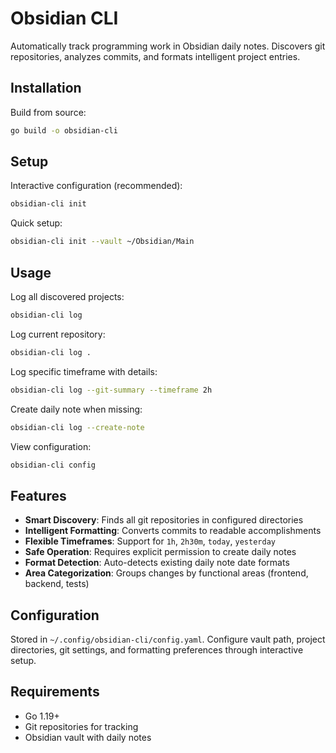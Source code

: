 # Obsidian CLI

Automatically track programming work in Obsidian daily notes. Discovers git repositories, analyzes commits, and formats intelligent project entries.

## Installation

Build from source:
```bash
go build -o obsidian-cli
```

## Setup

Interactive configuration (recommended):
```bash
obsidian-cli init
```

Quick setup:
```bash
obsidian-cli init --vault ~/Obsidian/Main
```

## Usage

Log all discovered projects:
```bash
obsidian-cli log
```

Log current repository:
```bash
obsidian-cli log .
```

Log specific timeframe with details:
```bash
obsidian-cli log --git-summary --timeframe 2h
```

Create daily note when missing:
```bash
obsidian-cli log --create-note
```

View configuration:
```bash
obsidian-cli config
```

## Features

- **Smart Discovery**: Finds all git repositories in configured directories
- **Intelligent Formatting**: Converts commits to readable accomplishments  
- **Flexible Timeframes**: Support for `1h`, `2h30m`, `today`, `yesterday`
- **Safe Operation**: Requires explicit permission to create daily notes
- **Format Detection**: Auto-detects existing daily note date formats
- **Area Categorization**: Groups changes by functional areas (frontend, backend, tests)

## Configuration

Stored in `~/.config/obsidian-cli/config.yaml`. Configure vault path, project directories, git settings, and formatting preferences through interactive setup.

## Requirements

- Go 1.19+
- Git repositories for tracking
- Obsidian vault with daily notes